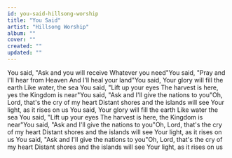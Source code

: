 ```yaml
---
id: you-said-hillsong-worship
title: "You Said"
artist: "Hillsong Worship"
album: ""
cover: ""
created: ""
updated: ""
---
```


You said, "Ask and you will receive
Whatever you need"You said, "Pray and I'll hear from Heaven
And I'll heal your land"You said, Your glory will fill the earth
Like water, the sea
You said, "Lift up your eyes
The harvest is here, yes the Kingdom is near"You said, "Ask and I'll give the nations to you"Oh, Lord, that's the cry of my heart
Distant shores and the islands will see
Your light, as it rises on us
You said, Your glory will fill the earth
Like water the sea
You said, "Lift up your eyes
The harvest is here, the Kingdom is near"You said, "Ask and I'll give the nations to you"Oh, Lord, that's the cry of my heart
Distant shores and the islands will see
Your light, as it rises on us
You said, "Ask and I'll give the nations to you"Oh, Lord, that's the cry of my heart
Distant shores and the islands will see
Your light, as it rises on us